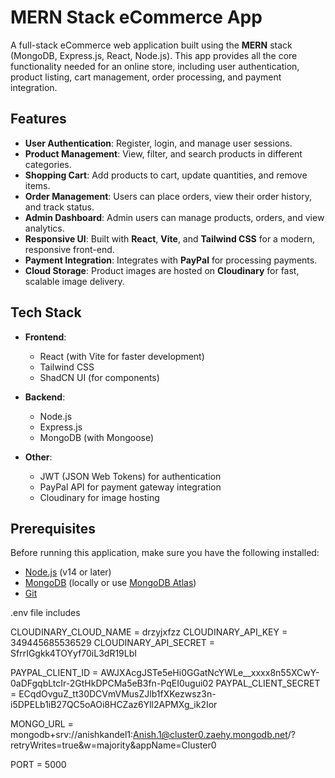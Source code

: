 # MERN Stack eCommerce App

A full-stack eCommerce web application built using the **MERN** stack (MongoDB, Express.js, React, Node.js). This app provides all the core functionality needed for an online store, including user authentication, product listing, cart management, order processing, and payment integration.

## Features

- **User Authentication**: Register, login, and manage user sessions.
- **Product Management**: View, filter, and search products in different categories.
- **Shopping Cart**: Add products to cart, update quantities, and remove items.
- **Order Management**: Users can place orders, view their order history, and track status.
- **Admin Dashboard**: Admin users can manage products, orders, and view analytics.
- **Responsive UI**: Built with **React**, **Vite**, and **Tailwind CSS** for a modern, responsive front-end.
- **Payment Integration**: Integrates with **PayPal** for processing payments.
- **Cloud Storage**: Product images are hosted on **Cloudinary** for fast, scalable image delivery.

## Tech Stack

- **Frontend**: 
  - React (with Vite for faster development)
  - Tailwind CSS
  - ShadCN UI (for components)

- **Backend**:
  - Node.js
  - Express.js
  - MongoDB (with Mongoose)
  
- **Other**:
  - JWT (JSON Web Tokens) for authentication
  - PayPal API for payment gateway integration
  - Cloudinary for image hosting
  
## Prerequisites

Before running this application, make sure you have the following installed:

- [Node.js](https://nodejs.org/) (v14 or later)
- [MongoDB](https://www.mongodb.com/) (locally or use [MongoDB Atlas](https://www.mongodb.com/cloud/atlas))
- [Git](https://git-scm.com/)

.env file includes

 CLOUDINARY_CLOUD_NAME = drzyjxfzz
 CLOUDINARY_API_KEY = 349445685536529
 CLOUDINARY_API_SECRET = SfrrIGgkk4TOYyf70iL3dR19LbI

 PAYPAL_CLIENT_ID = AWJXAcgJSTe5eHi0GGatNcYWLe__xxxx8n55XCwY-0aDFgqbLtcIr-2GtHkDPCMa5eB3fn-PqEI0ugui02
 PAYPAL_CLIENT_SECRET = ECqdOvguZ_tt30DCVmVMusZJlb1fXKezwsz3n-i5DPELb1iB27QC5oAOi8HCZaz6Yll2APMXg_ik2Ior

 MONGO_URL = mongodb+srv://anishkandel1:Anish.1@cluster0.zaehy.mongodb.net/?retryWrites=true&w=majority&appName=Cluster0

 PORT = 5000
